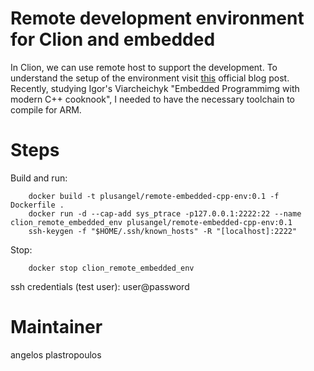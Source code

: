 # Remote development environment for Clion and embedded

In Clion, we can use remote host to support the development. To understand the setup of the environment visit [this](https://blog.jetbrains.com/clion/2020/01/using-docker-with-clion/) official blog post. Recently, studying Igor's Viarcheichyk "Embedded Programmimg with modern C++ cooknook", I needed to have the necessary toolchain to compile for ARM.

# Steps

Build and run:
```
    docker build -t plusangel/remote-embedded-cpp-env:0.1 -f Dockerfile .
    docker run -d --cap-add sys_ptrace -p127.0.0.1:2222:22 --name clion_remote_embedded_env plusangel/remote-embedded-cpp-env:0.1
    ssh-keygen -f "$HOME/.ssh/known_hosts" -R "[localhost]:2222"
```
Stop:
```
    docker stop clion_remote_embedded_env
```

ssh credentials (test user):    user@password

# Maintainer
angelos plastropoulos
